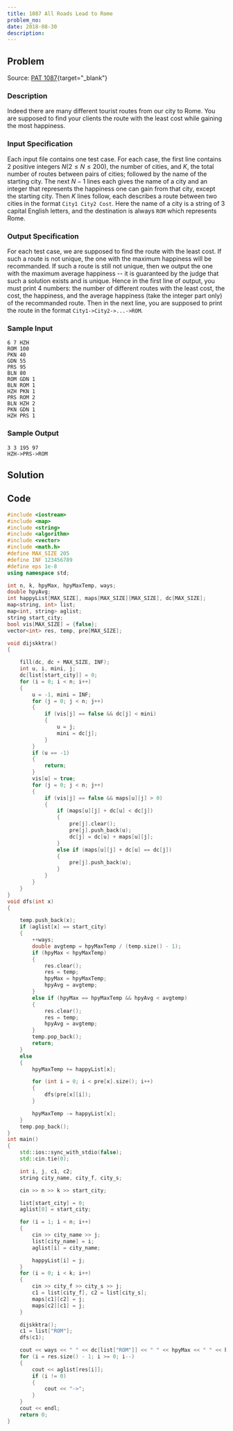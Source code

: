```yaml
---
title: 1087 All Roads Lead to Rome
problem_no:
date: 2018-08-30
description:
---
```


<!--more-->

## Problem

Source: [PAT 1087](https://pintia.cn/problem-sets/994805342720868352/exam/problems/994805379664297984){target="_blank"}

### Description

Indeed there are many different tourist routes from our city to Rome. You are supposed to find your clients the route with the least cost while gaining the most happiness.

### Input Specification

Each input file contains one test case. For each case, the first line contains 2 positive integers $N (2≤N≤200)$, the number of cities, and $K$, the total number of routes between pairs of cities; followed by the name of the starting city. The next $N−1$ lines each gives the name of a city and an integer that represents the happiness one can gain from that city, except the starting city. Then $K$ lines follow, each describes a route between two cities in the format `City1 City2 Cost`. Here the name of a city is a string of 3 capital English letters, and the destination is always `ROM` which represents Rome.

### Output Specification

For each test case, we are supposed to find the route with the least cost. If such a route is not unique, the one with the maximum happiness will be recommanded. If such a route is still not unique, then we output the one with the maximum average happiness -- it is guaranteed by the judge that such a solution exists and is unique.
Hence in the first line of output, you must print 4 numbers: the number of different routes with the least cost, the cost, the happiness, and the average happiness (take the integer part only) of the recommanded route. Then in the next line, you are supposed to print the route in the format `City1->City2->...->ROM`.

### Sample Input

```text
6 7 HZH
ROM 100
PKN 40
GDN 55
PRS 95
BLN 80
ROM GDN 1
BLN ROM 1
HZH PKN 1
PRS ROM 2
BLN HZH 2
PKN GDN 1
HZH PRS 1
```

### Sample Output

```text
3 3 195 97
HZH->PRS->ROM
```

## Solution

## Code




```cpp
#include <iostream>
#include <map>
#include <string>
#include <algorithm>
#include <vector>
#include <math.h>
#define MAX_SIZE 205
#define INF 123456789
#define eps 1e-8
using namespace std;

int n, k, hpyMax, hpyMaxTemp, ways;
double hpyAvg;
int happyList[MAX_SIZE], maps[MAX_SIZE][MAX_SIZE], dc[MAX_SIZE];
map<string, int> list;
map<int, string> aglist;
string start_city;
bool vis[MAX_SIZE] = {false};
vector<int> res, temp, pre[MAX_SIZE];

void dijskktra()
{

    fill(dc, dc + MAX_SIZE, INF);
    int u, i, mini, j;
    dc[list[start_city]] = 0;
    for (i = 0; i < n; i++)
    {
        u = -1, mini = INF;
        for (j = 0; j < n; j++)
        {
            if (vis[j] == false && dc[j] < mini)
            {
                u = j;
                mini = dc[j];
            }
        }
        if (u == -1)
        {
            return;
        }
        vis[u] = true;
        for (j = 0; j < n; j++)
        {
            if (vis[j] == false && maps[u][j] > 0)
            {
                if (maps[u][j] + dc[u] < dc[j])
                {
                    pre[j].clear();
                    pre[j].push_back(u);
                    dc[j] = dc[u] + maps[u][j];
                }
                else if (maps[u][j] + dc[u] == dc[j])
                {
                    pre[j].push_back(u);
                }
            }
        }
    }
}
void dfs(int x)
{

    temp.push_back(x);
    if (aglist[x] == start_city)
    {
        ++ways;
        double avgtemp = hpyMaxTemp / (temp.size() - 1);
        if (hpyMax < hpyMaxTemp)
        {
            res.clear();
            res = temp;
            hpyMax = hpyMaxTemp;
            hpyAvg = avgtemp;
        }
        else if (hpyMax == hpyMaxTemp && hpyAvg < avgtemp)
        {
            res.clear();
            res = temp;
            hpyAvg = avgtemp;
        }
        temp.pop_back();
        return;
    }
    else
    {
        hpyMaxTemp += happyList[x];

        for (int i = 0; i < pre[x].size(); i++)
        {
            dfs(pre[x][i]);
        }

        hpyMaxTemp -= happyList[x];
    }
    temp.pop_back();
}
int main()
{
    std::ios::sync_with_stdio(false);
    std::cin.tie(0);

    int i, j, c1, c2;
    string city_name, city_f, city_s;

    cin >> n >> k >> start_city;

    list[start_city] = 0;
    aglist[0] = start_city;

    for (i = 1; i < n; i++)
    {
        cin >> city_name >> j;
        list[city_name] = i;
        aglist[i] = city_name;

        happyList[i] = j;
    }
    for (i = 0; i < k; i++)
    {
        cin >> city_f >> city_s >> j;
        c1 = list[city_f], c2 = list[city_s];
        maps[c1][c2] = j;
        maps[c2][c1] = j;
    }

    dijskktra();
    c1 = list["ROM"];
    dfs(c1);

    cout << ways << " " << dc[list["ROM"]] << " " << hpyMax << " " << hpyAvg << endl;
    for (i = res.size() - 1; i >= 0; i--)
    {
        cout << aglist[res[i]];
        if (i != 0)
        {
            cout << "->";
        }
    }
    cout << endl;
    return 0;
}
```
